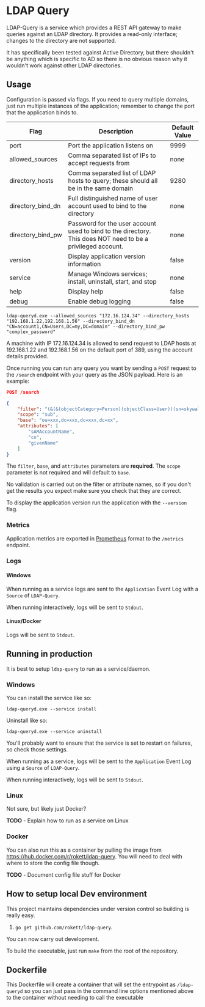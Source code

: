 # LDAP Query
LDAP-Query is a service which provides a REST API gateway to make queries against an LDAP directory.  It provides a read-only interface; changes to the directory are not supported.

It has specifically been tested against Active Directory, but there shouldn't be anything which is specific to AD so there is no obvious reason why it wouldn't work against other LDAP directories.

## Usage
Configuration is passed via flags.  If you need to query multiple domains, just run multiple instances of the application; remember to change the port that the application binds to.

| Flag              | Description                                                                                                  | Default Value |
| ----------------- | ------------------------------------------------------------------------------------------------------------ | ------------- |
| port              | Port the application listens on                                                                              | 9999          |
| allowed_sources   | Comma separated list of IPs to accept requests from                                                          | none          |
| directory_hosts   | Comma separated list of LDAP hosts to query; these should all be in the same domain                          | 9280          |
| directory_bind_dn | Full distinguished name of user account used to bind to the directory                                        | none          |
| directory_bind_pw | Password for the user account used to bind to the directory.  This does NOT need to be a privileged account. | none          |
| version           | Display application version information                                                                      | false         |
| service           | Manage Windows services; install, uninstall, start, and stop                                                 | none          |
| help              | Display help                                                                                                 | false         |
| debug             | Enable debug logging                                                                                         | false         |

````
ldap-queryd.exe --allowed_sources "172.16.124.34" --directory_hosts "192.168.1.22,192.168.1.56" --directory_bind_dn "CN=account1,CN=Users,DC=my,DC=domain" --directory_bind_pw "complex_password"
````

A machine with IP 172.16.124.34 is allowed to send request to LDAP hosts at 192.168.1.22 and 192.168.1.56 on the default port of 389, using the account details provided.

Once running you can run any query you want by sending a `POST` request to the `/search` endpoint with your query as the JSON payload.  Here is an example:

``` json
POST /search

{
    "filter": "(&(&(objectCategory=Person)(objectClass=User))(sn=skywalk*))",
    "scope": "sub",
    "base": "ou=xxx,dc=xxx,dc=xxx,dc=xx",
    "attributes": [
        "sAMAccountName",
        "cn",
        "givenName"
    ]
}
```

The `filter`, `base`, and `attributes` parameters are **required**.  The `scope` parameter is not required and will default to `base`.

No validation is carried out on the filter or attribute names, so if you don't get the results you expect make sure you check that they are correct.

To display the application version run the application with the `--version` flag.

### Metrics
Application metrics are exported in [Prometheus](https://prometheus.io/) format to the `/metrics` endpoint.

### Logs
#### Windows
When running as a service logs are sent to the `Application` Event Log with a `Source` of `LDAP-Query`.

When running interactively, logs will be sent to `Stdout`.

#### Linux/Docker
Logs will be sent to `Stdout`.

## Running in production
It is best to setup `ldap-query` to run as a service/daemon.

### Windows
You can install the service like so:

```
ldap-queryd.exe --service install
```

Uninstall like so:

```
ldap-queryd.exe --service uninstall
```

You'll probably want to ensure that the service is set to restart on failures, so check those settings.

When running as a service, logs will be sent to the `Application` Event Log using a `Source` of `LDAP-Query`.

When running interactively, logs will be sent to `Stdout`.

### Linux
Not sure, but likely just Docker?

**TODO** - Explain how to run as a service on Linux

### Docker
You can also run this as a container by pulling the image from https://hub.docker.com/r/rokett/ldap-query.  You will need to deal with where to store the config file though.

**TODO** - Document config file stuff for Docker

## How to setup local Dev environment
This project maintains dependencies under version control so building is really easy.

1. `go get github.com/rokett/ldap-query`.

You can now carry out development.

To build the executable, just run `make` from the root of the repository.

## Dockerfile
This Dockerfile will create a container that will set the entrypoint as `/ldap-queryd` so you can just pass in the command line options mentioned above to the container without needing to call the executable
